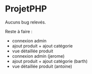 # ProjetPHP

Aucuns bug relevés.

Reste à faire :

- connexion admin
- ajout produit + ajout catégorie
- vue détaillée produit
- connexion admin (jerome)
- ajout produit + ajout catégorie (barth)
- vue détaillée produit (antoine)

